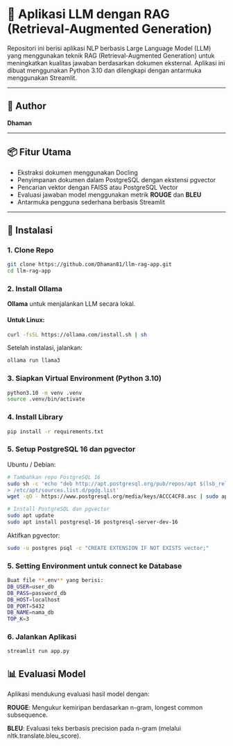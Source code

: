 # 🧠 Aplikasi LLM dengan RAG (Retrieval-Augmented Generation)

Repositori ini berisi aplikasi NLP berbasis Large Language Model (LLM) yang menggunakan teknik RAG (Retrieval-Augmented Generation) untuk meningkatkan kualitas jawaban berdasarkan dokumen eksternal. Aplikasi ini dibuat menggunakan Python 3.10 dan dilengkapi dengan antarmuka menggunakan Streamlit.

---

## 👤 Author
**Dhaman**

---

## 📦 Fitur Utama
- Ekstraksi dokumen menggunakan Docling
- Penyimpanan dokumen dalam PostgreSQL dengan ekstensi pgvector
- Pencarian vektor dengan FAISS atau PostgreSQL Vector
- Evaluasi jawaban model menggunakan metrik **ROUGE** dan **BLEU**
- Antarmuka pengguna sederhana berbasis Streamlit

---

## 🔧 Instalasi

### 1. Clone Repo

```bash
git clone https://github.com/Dhaman81/llm-rag-app.git
cd llm-rag-app
```

### 2. Install Ollama
**Ollama** untuk menjalankan LLM secara lokal.

#### Untuk Linux:
```bash
curl -fsSL https://ollama.com/install.sh | sh
```
Setelah instalasi, jalankan:
```bash
ollama run llama3
```

### 3. Siapkan Virtual Environment (Python 3.10)
```bash
python3.10 -m venv .venv
source .venv/bin/activate
```

### 4. Install Library
```bash
pip install -r requirements.txt
```



### 5. Setup PostgreSQL 16 dan pgvector
Ubuntu / Debian:
```bash
# Tambahkan repo PostgreSQL 16
sudo sh -c 'echo "deb http://apt.postgresql.org/pub/repos/apt $(lsb_release -cs)-pgdg main" \
> /etc/apt/sources.list.d/pgdg.list'
wget -qO - https://www.postgresql.org/media/keys/ACCC4CF8.asc | sudo apt-key add -

# Install PostgreSQL dan pgvector
sudo apt update
sudo apt install postgresql-16 postgresql-server-dev-16

```
Aktifkan pgvector:
```bash
sudo -u postgres psql -c "CREATE EXTENSION IF NOT EXISTS vector;"
```

### 5. Setting Environment untuk connect ke Database
```bash
Buat file **.env** yang berisi:
DB_USER=user_db
DB_PASS=password_db
DB_HOST=localhost
DB_PORT=5432
DB_NAME=nama_db
TOP_K=3
```

### 6. Jalankan Aplikasi
```bash
streamlit run app.py
```

## 📊 Evaluasi Model
Aplikasi mendukung evaluasi hasil model dengan:

**ROUGE**: Mengukur kemiripan berdasarkan n-gram, longest common subsequence.

**BLEU**: Evaluasi teks berbasis precision pada n-gram (melalui nltk.translate.bleu_score).

